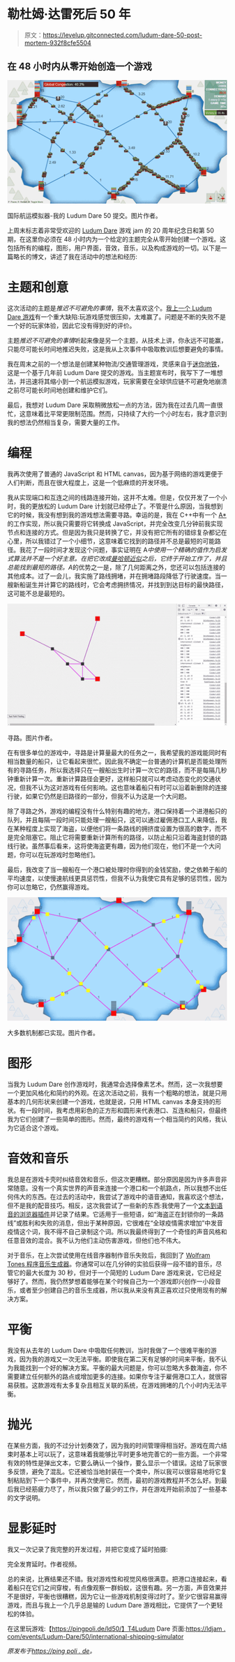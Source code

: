 # 勒杜姆·达雷死后 50 年

> 原文：<https://levelup.gitconnected.com/ludum-dare-50-post-mortem-932f8cfe5504>

## 在 48 小时内从零开始创造一个游戏

![](img/8bb5c90add024be700f9be6c5331a0c0.png)

国际航运模拟器-我的 Ludum Dare 50 提交。图片作者。

上周末标志着非常受欢迎的 [Ludum Dare](https://ldjam.com/) 游戏 jam 的 20 周年纪念日和第 50 期，在这里你必须在 48 小时内为一个给定的主题完全从零开始创建一个游戏。这包括所有的编程，图形，用户界面，音效，音乐，以及构成游戏的一切。以下是一篇略长的博文，讲述了我在活动中的想法和经历:

# **主题和创意**

这次活动的主题是*推迟不可避免的事情*，我不太喜欢这个。[我上一个 Ludum Dare 游戏](https://pingpoli.de/ludum-dare-49-post-mortem)有一个重大缺陷:玩游戏感觉很压抑，太难赢了。问题是不断的失败不是一个好的玩家体验，因此它没有得到好的评价。

主题*推迟不可避免的事情*听起来像是另一个主题，从技术上讲，你永远不可能赢，只能尽可能长时间地推迟失败，这是我从上次事件中吸取教训后想要避免的事情。

我在周末之前的一个想法是创建某种物流/交通管理游戏，灵感来自于[迷你地铁](https://store.steampowered.com/app/287980/Mini_Metro/)，这是一个基于几年前 Ludum Dare 提交的游戏。当主题宣布时，我写下了一堆想法，并迅速将其缩小到一个航运模拟游戏，玩家需要在全球供应链不可避免地崩溃之前尽可能长时间地创建和维护它们。

最后，我想对 Ludum Dare 采取稍微放松一点的方法，因为我在过去几周一直很忙，这意味着比平常更限制范围。然而，只持续了大约一个小时左右，我才意识到我的想法仍然相当复杂，需要大量的工作。

# **编程**

我再次使用了普通的 JavaScript 和 HTML canvas，因为基于网络的游戏更便于人们判断，而且在很大程度上，这是一个低麻烦的开发环境。

我从实现端口和互连之间的线路连接开始，这并不太难。但是，仅仅开发了一个小时，我的更放松的 Ludum Dare 计划就已经停止了。不管是什么原因，当我想到它的时候，我没有想到我的游戏想法需要寻路。幸运的是，我在 C++中有一个 [A*](https://en.wikipedia.org/wiki/A*_search_algorithm) 的工作实现，所以我只需要将它转换成 JavaScript，并完全改变几分钟前我实现节点和连接的方式。但是因为我只是转换了它，并没有把它所有的错综复杂都记在心里，所以我错过了一个小细节，这意味着它找到的路径并不总是最短的可能路径。我花了一段时间才发现这个问题，事实证明在 A*中使用一个精确的值作为启发式算法并不是一个好主意。在把它改成[曼哈顿近似](https://en.wikipedia.org/wiki/Taxicab_geometry)之后，它终于开始工作了，并且总能找到最短的路径。A*的优势之一是，除了几何距离之外，您还可以包括连接的其他成本。过了一会儿，我实施了路线拥堵，并在拥堵路段降低了行驶速度。当一艘新船诞生并计算它的路线时，它会考虑拥挤情况，并找到到达目标的最快路径，这可能不总是最短的。

![](img/f83838fef7989b0f37f8d2ac1160b2b2.png)

寻路。图片作者。

在有很多单位的游戏中，寻路是计算量最大的任务之一，我希望我的游戏能同时有相当数量的船只，让它看起来很忙。因此我不确定一台普通的计算机是否能处理所有的寻路任务，所以我选择只在一艘船出生时计算一次它的路径，而不是每隔几秒钟重新计算一次。重新计算路径会更好，这样船只就可以考虑动态变化的交通状况，但我不认为这对游戏有任何影响。这也意味着船只有时可以沿着新删除的连接行驶，如果它仍然是旧路径的一部分，但我不认为这是一个大问题。

除了寻路之外，游戏的编程没有什么特别有趣的地方。港口保持着一个进港船只的队列，并且每隔一段时间只能处理一艘船只，这可以通过雇佣港口工人来降低，我在某种程度上实现了海盗，以便他们将一条路线的拥挤度设置为很高的数字，而不是完全阻塞它。阻止它将需要重新计算所有的路径，以防止船只沿着海盗封锁的路线行驶。虽然事后看来，这将使海盗更有趣，因为他们现在，他们不是一个大问题，你可以在玩游戏时忽略他们。

最后，我改变了当一艘船在一个港口被处理时你得到的金钱奖励，使之依赖于船的平均速度，以使慢速航线更具惩罚性，但我不认为我使它具有足够的惩罚性，因为你可以忽略它，仍然赢得游戏。

![](img/026fa7773f622db969fb6992c406b497.png)

大多数机制都已实现。图片作者。

# **图形**

当我为 Ludum Dare 创作游戏时，我通常会选择像素艺术。然而，这一次我想要一个更加风格化和简约的外观。在这次活动之前，我有一个粗略的想法，就是只用基本的几何形状来创建一个游戏，也就是说，只用 HTML canvas 本身支持的形状。有一段时间，我考虑用彩色的正方形和圆形来代表港口、互连和船只，但最终我为它们创建了一些简单的图形。然而，最终的游戏有一个相当简约的风格，我认为它适合这个游戏。

# **音效和音乐**

我总是在游戏卡壳时纠结音效和音乐，但这次更糟糕。部分原因是因为许多声音非常随意。没有一个真实世界的声音来连接一个港口和一个航路点，所以我想不出任何伟大的东西。在过去的活动中，我尝试了游戏中的语音通知，我喜欢这个想法，但不是我的配音技巧。相反，这次我尝试了一些新的东西:我使用了一个[文本到语音的浏览器插件](https://chrome.google.com/webstore/detail/read-aloud-a-text-to-spee/hdhinadidafjejdhmfkjgnolgimiaplp?hl=en)并记录了结果。它适用于一些短语，如“海盗正在封锁你的一条路线”或胜利和失败的消息，但出于某种原因，它很难在“全球疫情需求增加”中发音疫情这个词，我不得不自己录制这个词。所以我最终得到了一个奇怪的声音风格和任意音效的混合。我不认为他们主动伤害游戏，但他们也不伟大。

对于音乐，在上次尝试使用在线音序器制作音乐失败后，我回到了 [Wolfram Tones 程序音乐生成器](https://tones.wolfram.com/)。你通常可以在几分钟的实验后获得一段不错的音乐，尽管它的最大长度为 30 秒，但对于一个简短的 Ludum Dare 游戏来说，它已经足够好了。然而，我仍然梦想着能够在某个时候自己为一个游戏即兴创作一小段音乐，或者至少创建自己的音乐生成器，所以我从来没有真正喜欢过只使用现有的解决方案。

# **平衡**

我没有从去年的 Ludum Dare 中吸取任何教训，当时我做了一个很难平衡的游戏，因为我的游戏又一次无法平衡。即使我在第二天有足够的时间来平衡，我不认为我能找到一个好的解决方案。平衡的最大问题是，你可以忽略大多数海盗，你不需要建立任何额外的路点或增加更多的连接。如果你专注于雇佣港口工人，就很容易获胜。这款游戏有太多复杂且相互关联的系统，在游戏拥堵的几个小时内无法平衡。

# **抛光**

在某些方面，我的不过分计划奏效了，因为我的时间管理得相当好。游戏在周六结束时基本上可以玩了，这意味着我能够比平时更多地完善它的一些方面。一个非常有效的特性是弹出文本，它要么确认一个操作，要么显示一个错误。这给了玩家很多反馈，避免了混乱。它还被恰当地封装在一个类中，所以我可以很容易地将它复制粘贴到下一个事件中，并再次使用它。然而，最初的游戏教程并不怎么好。到最后我已经筋疲力尽了，所以我只做了最少的工作，并在游戏开始前添加了一些基本的文字说明。

# **显影延时**

我又一次记录了我完整的开发过程，并把它变成了延时拍摄:

完全发育延时。作者视频。

总的来说，比赛结果还不错。我对游戏性和视觉风格很满意。把港口连接起来，看着船只在它们之间穿梭，有点像观察一群蚂蚁，这很有趣。另一方面，声音效果并不是很好，平衡也很糟糕，因为它让一些游戏机制变得过时了。至少它很容易赢得游戏，而且与我上一个几乎总是输的 Ludum Dare 游戏相比，它提供了一个更轻松的体验。

在这里玩游戏:【https://pingpoli.de/ld50/】T4Ludum Dare 页面:[https://ldjam . com/events/Ludum-Dare/50/international-shipping-simulator](https://ldjam.com/events/ludum-dare/50/international-shipping-simulator)

*原发布于*[*https://ping poli . de*](https://pingpoli.de/ludum-dare-50-post-mortem)*。*